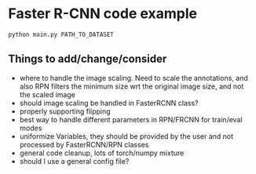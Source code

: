 # Faster R-CNN code example

```python
python main.py PATH_TO_DATASET
```

## Things to add/change/consider
* where to handle the image scaling. Need to scale the annotations, and also RPN filters the minimum size wrt the original image size, and not the scaled image
* should image scaling be handled in FasterRCNN class?
* properly supporting flipping
* best way to handle different parameters in RPN/FRCNN for train/eval modes
* uniformize Variables, they should be provided by the user and not processed by FasterRCNN/RPN classes
* general code cleanup, lots of torch/numpy mixture
* should I use a general config file?